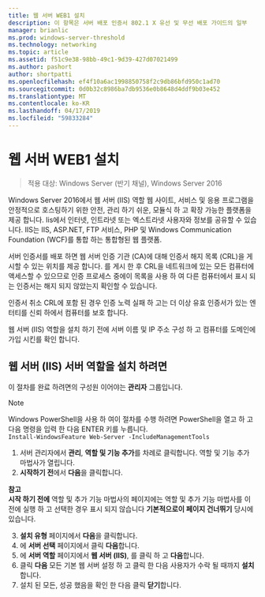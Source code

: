 ```yaml
---
title: 웹 서버 WEB1 설치
description: 이 항목은 서버 배포 인증서 802.1 X 유선 및 무선 배포 가이드의 일부
manager: brianlic
ms.prod: windows-server-threshold
ms.technology: networking
ms.topic: article
ms.assetid: f51c9e38-98bb-49c1-9d39-427d07021499
ms.author: pashort
author: shortpatti
ms.openlocfilehash: ef4f10a6ac1998850758f2c9db86bfd950c1ad70
ms.sourcegitcommit: 0d0b32c8986ba7db9536e0b8648d4ddf9b03e452
ms.translationtype: MT
ms.contentlocale: ko-KR
ms.lasthandoff: 04/17/2019
ms.locfileid: "59833284"
---
```

# <a name="install-the-web-server-web1"></a>웹 서버 WEB1 설치

>적용 대상: Windows Server (반기 채널), Windows Server 2016

Windows Server 2016에서 웹 서버 (IIS) 역할 웹 사이트, 서비스 및 응용 프로그램을 안정적으로 호스팅하기 위한 안전, 관리 하기 쉬운, 모듈식 하 고 확장 가능한 플랫폼을 제공 합니다. Iis에서 인터넷, 인트라넷 또는 엑스트라넷 사용자와 정보를 공유할 수 있습니다. IIS는 IIS, ASP.NET, FTP 서비스, PHP 및 Windows Communication Foundation (WCF)를 통합 하는 통합형된 웹 플랫폼.  

서버 인증서를 배포 하면 웹 서버 인증 기관 (CA)에 대해 인증서 해지 목록 (CRL)을 게시할 수 있는 위치를 제공 합니다. 를 게시 한 후 CRL을 네트워크에 있는 모든 컴퓨터에 액세스할 수 있으므로 인증 프로세스 중에이 목록을 사용 하 여 다른 컴퓨터에서 표시 되는 인증서는 해지 되지 않았는지 확인할 수 있습니다.   

인증서 취소 CRL에 포함 된 경우 인증 노력 실패 하 고는 더 이상 유효 인증서가 있는 엔터티를 신뢰 하에서 컴퓨터를 보호 합니다.  

웹 서버 (IIS) 역할을 설치 하기 전에 서버 이름 및 IP 주소 구성 하 고 컴퓨터를 도메인에 가입 시킨를 확인 합니다.  

## <a name="to-install-the-web-server-iis-server-role"></a>웹 서버 (IIS) 서버 역할을 설치 하려면  
이 절차를 완료 하려면의 구성원 이어야는 **관리자** 그룹입니다.  

>[!NOTE]  
>Windows PowerShell을 사용 하 여이 절차를 수행 하려면 PowerShell을 열고 하 고 다음 명령을 입력 한 다음 ENTER 키를 누릅니다.  
`Install-WindowsFeature Web-Server -IncludeManagementTools`  

1.  서버 관리자에서 **관리**, **역할 및 기능 추가**를 차례로 클릭합니다. 역할 및 기능 추가 마법사가 열립니다.  
2.  **시작하기 전**에서 **다음**을 클릭합니다.  

**참고**   
**시작 하기 전에** 역할 및 추가 기능 마법사의 페이지에는 역할 및 추가 기능 마법사를 이전에 실행 하 고 선택한 경우 표시 되지 않습니다 **기본적으로이 페이지 건너뛰기** 당시에 있습니다.  

3.  **설치 유형** 페이지에서 **다음**을 클릭합니다.  
4.  에 **서버 선택** 페이지에서 클릭 **다음**합니다.  
5.  에 **서버 역할** 페이지에서 **웹 서버 (IIS)**, 를 클릭 하 고 **다음**합니다.  
6.  클릭 **다음** 모든 기본 웹 서버 설정 하 고 클릭 한 다음 사용자가 수락 될 때까지 **설치**합니다.  
7.  설치 된 모든, 성공 했음을 확인 한 다음 클릭 **닫기**합니다.
